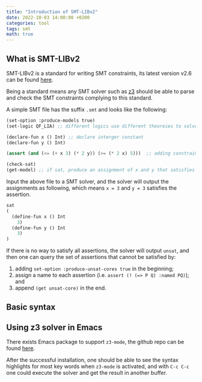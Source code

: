 ```yaml
---
title: "Introduction of SMT-LIBv2"
date: 2022-10-03 14:00:00 +0200
categories: tool
tags: smt
math: true
---
```


## What is SMT-LIBv2

SMT-LIBv2 is a standard for writing SMT constraints, its latest version v2.6 can be found [here](https://smtlib.cs.uiowa.edu/papers/smt-lib-reference-v2.6-r2021-05-12.pdf). 

Being a standard means any SMT solver such as [z3](https://github.com/z3prover/z3) should be able to parse and check the SMT constraints complying to this standard.

A simple SMT file has the suffix `.smt` and looks like the following:

```scheme
(set-option :produce-models true)
(set-logic QF_LIA) ;; different logics use different theoreies to solve the constraints 

(declare-fun x () Int) ;; declare interger constant
(declare-fun y () Int)

(assert (and (<= (+ x 3) (* 2 y)) (>= (* 2 x) 5)))  ;; adding constraint

(check-sat)
(get-model) ;; if sat, produce an assignment of x and y that satisfies all assertions
```

Input the above file to a SMT solver, and the solver will output the assignments as following, which means `x = 3` and `y = 3` satisfies the assertion.

```scheme
sat
(
  (define-fun x () Int
    3)
  (define-fun y () Int
    3)
)
```

If there is no way to satisfy all assertions, the solver will output `unsat`, and then one can query the set of assertions that cannot be satisfied by: 

1. adding `set-option :produce-unsat-cores true` in the beginning; 
2. assign a name to each assertion (i.e. `assert (! (=> P Q) :named PQ)`); and 
3. append `(get unsat-core)` in the end.

## Basic syntax 


## Using z3 solver in Emacs

There exists Emacs package to support `z3-mode`, the github repo can be found [here](https://github.com/zv/z3-mode).

After the successful installation, one should be able to see the syntax highlights for most key words when `z3-mode` is activated, and with `C-c C-c` one could execute the solver and get the result in another buffer.

